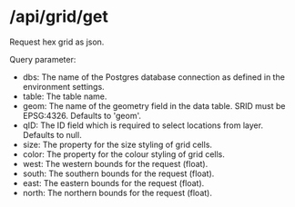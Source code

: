 # /api/grid/get

Request hex grid as json.

Query parameter:

* dbs: The name of the Postgres database connection as defined in the environment settings.
* table: The table name.
* geom: The name of the geometry field in the data table. SRID must be EPSG:4326. Defaults to 'geom'.
* qID: The ID field which is required to select locations from layer. Defaults to null.
* size: The property for the size styling of grid cells.
* color: The property for the colour styling of grid cells.
* west: The western bounds for the request \(float\).
* south: The southern bounds for the request \(float\).
* east: The eastern bounds for the request \(float\).
* north: The northern bounds for the request \(float\).

